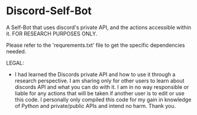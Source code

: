 # Discord-Self-Bot
A Self-Bot that uses discord's private API, and the actions accessible within it. FOR RESEARCH PURPOSES ONLY. 

Please refer to the 'requrements.txt' file to get the specific dependencies needed.

LEGAL:
- I had learned the Discords private API and how to use it through a research perspective. I am sharing only for other users to learn about discords API and what you can do with it. I am in no way responsible or liable for any actions that will be taken if another user is to edit or use this code. I personally only compiled this code for my gain in knowledge of Python and private/public APIs and intend no harm. Thank you.
